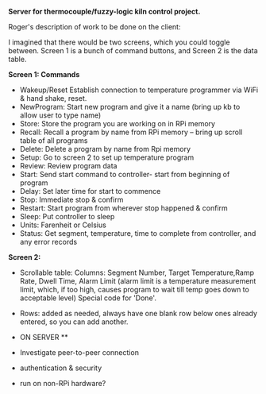 **Server for thermocouple/fuzzy-logic kiln control project.**

Roger's description of work to be done on the client:

I imagined that there would be two screens, which you could toggle between.  Screen 1 is a bunch of command buttons, and Screen 2 is the data table.

**Screen 1:   Commands**
* Wakeup/Reset  Establish connection to temperature programmer via WiFi & hand shake, reset.
* NewProgram:  Start new program and give it a name (bring up kb to allow user to type name)
* Store:  Store the program you are working on in RPi memory
* Recall:  Recall a program by name from RPi memory – bring up scroll table of all programs
* Delete:  Delete a program by name from Rpi memory
* Setup:  Go to screen 2 to set up temperature program
* Review:   Review program data
* Start:  Send start command to controller- start from beginning of program
* Delay:  Set later time for start to commence
* Stop:  Immediate stop & confirm
* Restart:  Start program from wherever stop happened & confirm
* Sleep:  Put controller to sleep
* Units:  Farenheit or Celsius
* Status:  Get segment, temperature, time to complete from controller, and any error records

**Screen 2:**
* Scrollable table:  Columns: Segment Number, Target Temperature,Ramp Rate, Dwell Time, Alarm Limit  (alarm limit is a temperature measurement limit, which, if too high, causes program to wait till temp goes down to acceptable level) Special code for 'Done'.
* Rows:  added as needed, always have one blank row below ones already entered, so you can add another.

* ON SERVER **
* Investigate peer-to-peer connection
* authentication & security
* run on non-RPi hardware?

